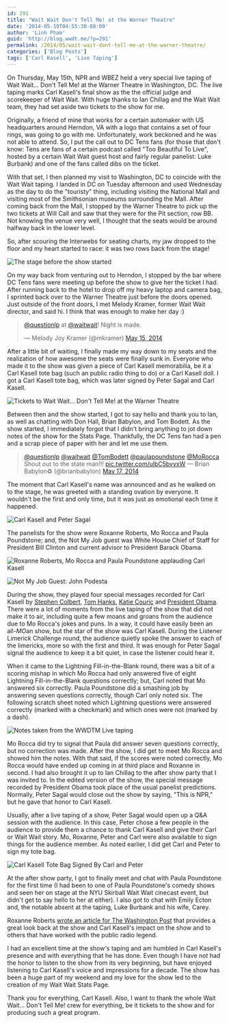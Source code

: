 ```yaml
---
id: 291
title: "Wait Wait Don't Tell Me! at the Warner Theatre"
date: '2014-05-19T04:55:30-08:00'
author: 'Linh Pham'
guid: 'http://blog.wwdt.me/?p=291'
permalink: /2014/05/wait-wait-dont-tell-me-at-the-warner-theatre/
categories: ['Blog Posts']
tags: ['Carl Kasell', 'Live Taping']
---
```


On Thursday, May 15th, NPR and WBEZ held a very special live taping of Wait Wait... Don't Tell Me! at the Warner Theatre in Washington, DC. The live taping marks Carl Kasell's final show as the the official judge and scorekeeper of Wait Wait. With huge thanks to Ian Chillag and the Wait Wait team, they had set aside two tickets to the show for me.

Originally, a friend of mine that works for a certain automaker with US headquarters around Herndon, VA with a logo that contains a set of four rings, was going to go with me. Unfortunately, work beckoned and he was not able to attend. So, I put the call out to DC Tens fans (for those that don't know: Tens are fans of a certain podcast called "Too Beautiful To Live", hosted by a certain Wait Wait guest host and fairly regular panelist: Luke Burbank) and one of the fans called dibs on the ticket.

With that set, I then planned my visit to Washington, DC to coincide with the Wait Wait taping. I landed in DC on Tuesday afternoon and used Wednesday as the day to do the "touristy" thing, including visiting the National Mall and visiting most of the Smithsonian museums surrounding the Mall. After coming back from the Mall, I stopped by the Warner Theatre to pick up the two tickets at Will Call and saw that they were for the Pit section, row BB. Not knowing the venue very well, I thought that the seats would be around halfway back in the lower level.

So, after scouring the Interwebs for seating charts, my jaw dropped to the floor and my heart started to race: it was two rows back from the stage!

![The stage before the show started](/images/2014/05/14016407240_5ed8f51187_c.jpg)

On my way back from venturing out to Herndon, I stopped by the bar where DC Tens fans were meeting up before the show to give her the ticket I had. After running back to the hotel to drop off my heavy laptop and camera bag, I sprinted back over to the Warner Theatre just before the doors opened. Just outside of the front doors, I met Melody Kramer, former Wait Wait director, and said hi. I think that was enough to make her day :)

> [@questionlp](https://tweets.linh.social/) at [@waitwait](https://twitter.com/waitwait)! Night is made.
>
> &mdash; Melody Joy Kramer (@mkramer) [May 15, 2014](https://twitter.com/mkramer/statuses/467071685556846593)

After a little bit of waiting, I finally made my way down to my seats and the realization of how awesome the seats were finally sunk in. Everyone who made it to the show was given a piece of Carl Kasell memorabilia, be it a Carl Kasell tote bag (such an public radio thing to do) or a Carl Kasell doll. I got a Carl Kasell tote bag, which was later signed by Peter Sagal and Carl Kasell.

![Tickets to Wait Wait... Don't Tell Me! at the Warner Theatre](/images/2014/05/20140514_195440766_iOS.jpg)

Between then and the show started, I got to say hello and thank you to Ian, as well as chatting with Don Hall, Brian Babylon, and Tom Bodett. As the show started, I immediately forgot that I didn't bring anything to jot down notes of the show for the Stats Page. Thankfully, the DC Tens fan had a pen and a scrap piece of paper with her and let me use them.

> [@questionlp](https://tweets.linh.social/) [@waitwait](https://twitter.com/waitwait) [@TomBodett](https://twitter.com/TomBodett) [@paulapoundstone](https://twitter.com/paulapoundstone) [@MoRocca](https://twitter.com/MoRocca) Shout out to the state man!!! [pic.twitter.com/ulbC5bvyxW](http://t.co/ulbC5bvyxW) &mdash; Brian Babylon♻️ (@brianbabylon) [May 17, 2014](https://twitter.com/brianbabylon/statuses/467685819738624000)

The moment that Carl Kasell's name was announced and as he walked on to the stage, he was greeted with a standing ovation by everyone. It wouldn't be the first and only time, but it was just as emotional each time it happened.

![Carl Kasell and Peter Sagal](/images/2014/05/14203032955_478abaf559_c.jpg)

The panelists for the show were Roxanne Roberts, Mo Rocca and Paula Poundstone; and, the Not My Job guest was White House Chief of Staff for President Bill Clinton and current advisor to President Barack Obama.

![Roxanne Roberts, Mo Rocca and Paula Poundstone applauding Carl Kasell](/images/2014/05/14016369998_681379afb7_c.jpg)

![Not My Job Guest: John Podesta](/images/2014/05/14179902346_60e1fa084f_c.jpg)

During the show, they played four special messages recorded for Carl Kasell by [Stephen Colbert](http://www.npr.org/2014/05/17/313186071/special-message-1), [Tom Hanks](http://www.npr.org/2014/05/17/313186077/special-message-2), [Katie Couric](http://www.npr.org/2014/05/17/313186080/special-message-3) and [President Obama](http://www.npr.org/2014/05/17/313186092/special-message-4). There were a lot of moments from the live taping of the show that did not make it to air, including quite a few moans and groans from the audience due to Mo Rocca's jokes and puns. In a way, it could have easily been an all-<em>MO</em>an show, but the star of the show was Carl Kasell. During the Listener Limerick Challenge round, the audience quietly spoke the answer to each of the limericks, more so with the first and third. It was enough for Peter Sagal signal the audience to keep it a bit quiet, in case the listener could hear it.

When it came to the Lightning Fill-in-the-Blank round, there was a bit of a scoring mishap in which Mo Rocca had only answered five of eight Lightning Fill-in-the-Blank questions correctly; but, Carl noted that Mo answered six correctly. Paula Poundstone did a smashing job by answering seven questions correctly, though Carl only noted six. The following scratch sheet noted which Lightning questions were answered correctly (marked with a checkmark) and which ones were not (marked by a dash).

![Notes taken from the WWDTM Live taping](/images/2014/05/WWDTM-2014-05-15-Notes.jpg)

Mo Rocca did try to signal that Paula did answer seven questions correctly, but no correction was made. After the show, I did get to meet Mo Rocca and showed him the notes. With that said, if the scores were noted correctly, Mo Rocca would have ended up coming in at third place and Roxanne in second. I had also brought it up to Ian Chillag to the after show party that I was invited to. In the edited version of the show, the special message recorded by President Obama took place of the usual panelist predictions. Normally, Peter Sagal would close out the show by saying, "This is NPR," but he gave that honor to Carl Kasell.

Usually, after a live taping of a show, Peter Sagal would open up a Q&A session with the audience. In this case, Peter chose a few people in the audience to provide them a chance to thank Carl Kasell and give their Carl or Wait Wait story. Mo, Roxanne, Peter and Carl were also available to sign things for the audience member. As noted earlier, I did get Carl and Peter to sign my tote bag.

![Carl Kasell Tote Bag Signed By Carl and Peter](/images/2014/05/20140517_191410673_iOS.jpg)

At the after show party, I got to finally meet and chat with Paula Poundstone for the first time (I had been to one of Paula Poundstone's comedy shows and seen her on stage at the NYU Skirball Wait Wait cinecast event, but didn't get to say hello to her at either). I also got to chat with Emily Ecton and, the notable absent at the taping, Luke Burbank and his wife, Carey.

Roxanne Roberts [wrote an article for The Washington Post](http://www.washingtonpost.com/lifestyle/style/on-his-retirement-a-fond-farewell-to-carl-kassell-of-nprs-wait-wait--dont-tell-me/2014/05/16/fd58d274-dd09-11e3-8009-71de85b9c527_story.html) that provides a great look back at the show and Carl Kasell's impact on the show and to others that have worked with the public radio legend.

I had an excellent time at the show's taping and am humbled in Carl Kasell's presence and with everything that he has done. Even though I have not had the honor to listen to the show from its very beginning, but have enjoyed listening to Carl Kasell's voice and impressions for a decade. The show has been a huge part of my weekend and my love for the show led to the creation of my Wait Wait Stats Page.

Thank you for everything, Carl Kasell. Also, I want to thank the whole Wait Wait... Don't Tell Me! crew for everything, be it tickets to the show and for producing such a great program.
